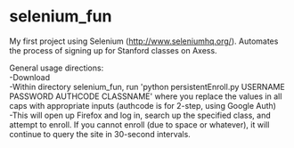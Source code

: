 # selenium_fun
My first project using Selenium (http://www.seleniumhq.org/). Automates the process of signing up for 
Stanford classes on Axess.

General usage directions: <br />
-Download <br />
-Within directory selenium_fun, run 'python persistentEnroll.py USERNAME PASSWORD AUTHCODE CLASSNAME'
where you replace the values in all caps with appropriate inputs (authcode is for 2-step, using Google Auth) <br />
-This will open up Firefox and log in, search up the specified class, and attempt to enroll. If you cannot
enroll (due to space or whatever), it will continue to query the site in 30-second intervals. <br />
